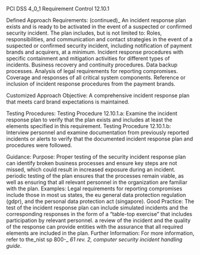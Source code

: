 PCI DSS 4_0_1 Requirement Control 12.10.1

Defined Approach Requirements:
(continued)_
An incident response plan exists and is ready to be activated in the event of a suspected or confirmed security incident. The plan includes, but is not limited to: Roles, responsibilities, and communication and contact strategies in the event of a suspected or confirmed security incident, including notification of payment brands and acquirers, at a minimum. Incident response procedures with specific containment and mitigation activities for different types of incidents. Business recovery and continuity procedures. Data backup processes. Analysis of legal requirements for reporting compromises. Coverage and responses of all critical system components. Reference or inclusion of incident response procedures from the payment brands.

Customized Approach Objective:
A comprehensive incident response plan that meets card brand expectations is maintained.

Testing Procedures:
Testing Procedure 12.10.1.a: Examine the incident response plan to verify that the plan exists and includes at least the elements specified in this requirement.
Testing Procedure 12.10.1.b: Interview personnel and examine documentation from previously reported incidents or alerts to verify that the documented incident response plan and procedures were followed.

Guidance:
Purpose: Proper testing of the security incident response plan can identify broken business processes and ensure key steps are not missed, which could result in increased exposure during an incident. periodic testing of the plan ensures that the processes remain viable, as well as ensuring that all relevant personnel in the organization are familiar with the plan. Examples: Legal requirements for reporting compromises include those in most us states, the eu general data protection regulation (gdpr), and the personal data protection act (singapore). Good Practice: The test of the incident response plan can include simulated incidents and the corresponding responses in the form of a “table-top exercise” that includes participation by relevant personnel. a review of the incident and the quality of the response can provide entities with the assurance that all required elements are included in the plan. Further Information: For more information, refer to the_nist sp 800-_ _61 rev. 2, computer security incident handling_ _guide_.